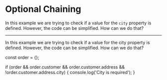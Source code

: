 # Optional Chaining

In this example we are trying to check if a value for the `city` property is defined. However, the code can be simplified. How can we do that?


-----------------------------------------------------------------------------------------------------------------------------------------------------------



In this example we are trying to check if a value for the city property is defined. However, the code can be simplified. How can we do that?

const order = {};

if (order && order.customer && order.customer.address && !order.customer.address.city) {
  console.log('City is required');
}
